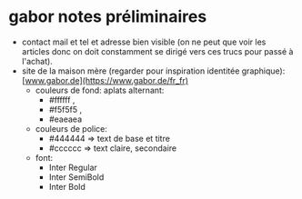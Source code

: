 # gabor notes préliminaires
- contact mail et tel et adresse bien visible (on ne peut que voir les articles donc on doit constamment se dirigé vers ces trucs pour passé à l'achat).
- site de la maison mère (regarder pour inspiration identitée graphique): [www.gabor.de](https://www.gabor.de/fr_fr)
  - couleurs de fond: aplats alternant: 
    - #ffffff , 
    - #f5f5f5 , 
    - #eaeaea
  - couleurs de police:
    - #444444 => text de base et titre
    - #cccccc => text claire, secondaire
  - font:
    - Inter Regular
    - Inter SemiBold
    - Inter Bold
